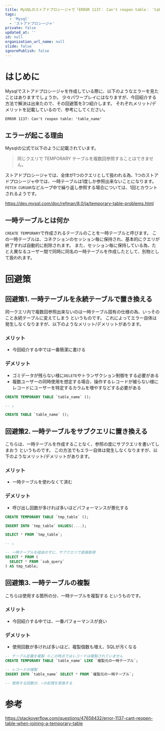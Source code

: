 ```yaml
---
title: MySQLのストアドプロシージャで「ERROR 1137： Can't reopen table： 'table_name'」が発生した際の回避策
tags:
  - 'Mysql'
  - 'ストアドプロシージャ'
private: false
updated_at: ''
id: null
organization_url_name: null
slide: false
ignorePublish: false
---
```


# はじめに

Mysqlでストアドプロシージャを作成している際に、以下のようなエラーを見たことはありますでしょうか。
少々パワープレイにはなりますが、今回紹介する方法で解決は出来たので、その回避策を3つ紹介します。
それぞれメリット/デメリットを記載しているので、参考にしてください。

```
ERROR 1137: Can't reopen table: 'table_name'
```

## エラーが起こる理由

Mysqlの公式で以下のように記載されています。
> 同じクエリで TEMPORARY テーブルを複数回参照することはできません。

ストアドプロシージャでは、全体が1つのクエリとして扱われる為、1つのストアドプロシージャ中では、一時テーブルは1度しか参照出来ないことになります。
`FETCH CURSOR`などループ中で繰り返し参照する場合については、1回とカウントされるようです。

https://dev.mysql.com/doc/refman/8.0/ja/temporary-table-problems.html


## 一時テーブルとは何か

`CREATE TEMPORARY`で作成されるテーブルのことを一時テーブルと呼びます。
この一時テーブルは、コネクションのセッション毎に保持され、基本的にクエリが終了すれば自動的に削除されます。
また、セッション毎に保持している為、たとえ異なるユーザー間で同時に同名の一時テーブルを作成したとして、別物として扱われます。


# 回避策

## 回避策1. 一時テーブルを永続テーブルで置き換える

同一クエリ内で複数回参照出来ないのは一時テーブル固有の仕様の為、いっそのこと永続テーブルに変えてしまう というものです。
これによってエラー自体は発生しなくなりますが、以下のようなメリット/デメリットがあります。

### メリット

- 今回紹介する中では一番簡潔に書ける

### デメリット

- ゴミデータが残らない様に`DELETE`やトランザクション制御をする必要がある
- 複数ユーザーの同時使用を想定する場合、操作するレコードが被らない様にレコードにユーザーを特定するカラムを増やすなどする必要がある

```sql
CREATE TEMPORARY TABLE `table_name` ();

-- ↓

CREATE TABLE `table_name` ();
```

## 回避策2. 一時テーブルをサブクエリに置き換える

こちらは、一時テーブルを作成することなく、参照の度にサブクエリを書いてしまおう というものです。
この方法でもエラー自体は発生しなくなりますが、以下のようなメリット/デメリットがあります。


### メリット

- 一時テーブルを使わなくて済む

### デメリット

- 呼び出し回数が多ければ多いほどパフォーマンスが悪化する

```sql
CREATE TEMPORARY TABLE `tmp_table` ();

INSERT INTO `tmp_table` VALUES(....);

SELECT * FROM `tmp_table`;

-- ↓

-- 一時テーブルを経由せずに、サブクエリで直接取得
SELECT * FROM (
  SELECT * FROM `sub_query`
) AS tmp_table;

```

## 回避策3. 一時テーブルの複製

こちらは使用する箇所の分、一時テーブルを複製する というものです。



### メリット

- 今回紹介する中では、一番パフォーマンスが良い

### デメリット

- 使用回数が多ければ多いほど、複製個数も増え、SQLが汚くなる


```sql
-- テーブル定義を複製 ※この時点ではレコードは複製されていません
CREATE TEMPORARY TABLE `table_name` LIKE `複製元の一時テーブル`;

-- レコードの複製
INSERT INTO `table_name` SELECT * FROM `複製元の一時テーブル`;

-- 使用する回数分、↑の処理を実施する
```

# 参考

https://stackoverflow.com/questions/47658432/error-1137-cant-reopen-table-when-joining-a-temporary-table